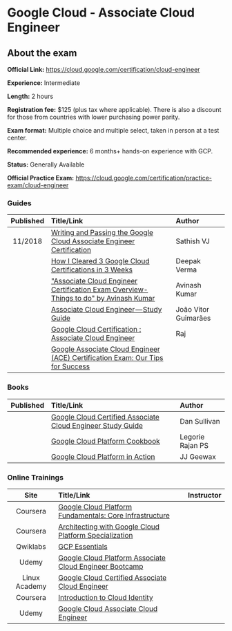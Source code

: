 
# Google Cloud - Associate Cloud Engineer 	

## About the exam
**Official Link:** https://cloud.google.com/certification/cloud-engineer

**Experience:** Intermediate

**Length:** 2 hours

**Registration fee:** $125 (plus tax where applicable). There is also a discount for those from countries with lower purchasing power parity.

**Exam format:** Multiple choice and multiple select, taken in person at a test center.

**Recommended experience:** 6 months+ hands-on experience with GCP.

**Status:** Generally Available

**Official Practice Exam:** https://cloud.google.com/certification/practice-exam/cloud-engineer

### Guides
| Published | Title/Link | Author |
| :---:         |     :---      |          :--- |
| 11/2018 | [Writing and Passing the Google Cloud Associate Engineer Certification](https://medium.com/@sathishvj/writing-and-passing-the-google-cloud-associate-engineer-certification-a60c2f6d99c2) | Sathish VJ |
| | [How I Cleared 3 Google Cloud Certifications in 3 Weeks](https://medium.com/@yesdeepakverma/how-i-cleared-all-3-google-cloud-certifications-in-3-weeks-f5591aa22572) | Deepak Verma | 
| | ["Associate Cloud Engineer Certification Exam Overview- Things to do" by Avinash Kumar](https://medium.com/@achilleslinux/associate-cloud-engineer-certification-exam-overview-things-to-do-466c7b9a2885) | Avinash Kumar |
| | [Associate Cloud Engineer — Study Guide](https://medium.com/@joaovitor/associate-cloud-engineer-study-guide-cf7e74da1bb6) | João Vitor Guimarães |
| | [Google Cloud Certification : Associate Cloud Engineer](https://medium.com/devopslinks/google-cloud-certification-associate-cloud-engineer-dc25765a23e2) | Raj |
| | [Google Associate Cloud Engineer (ACE) Certification Exam: Our Tips for Success](https://www.mobilise.cloud/blog/google-associate-cloud-engineer-exam) | | 

### Books
| Published | Title/Link | Author |
| :---:         |     :---      |          :--- |
| | [Google Cloud Certified Associate Cloud Engineer Study Guide](https://www.amazon.com/Google-Cloud-Certified-Associate-Engineer/dp/1119564417) | Dan Sullivan |
| | [Google Cloud Platform Cookbook](https://www.amazon.com/Google-Cloud-Platform-Cookbook-applications/dp/1788291999/) | Legorie Rajan PS |
| | [Google Cloud Platform in Action](https://www.amazon.com/Google-Cloud-Platform-Action-Geewax/dp/1617293520/) | JJ Geewax |

### Online Trainings
| Site | Title/Link | Instructor |
| :---:         |     :---      |          :--- |
| Coursera | [Google Cloud Platform Fundamentals: Core Infrastructure](https://www.coursera.org/learn/gcp-fundamentals) | |
| Coursera | [Architecting with Google Cloud Platform Specialization](https://www.coursera.org/specializations/gcp-architecture) | |
| Qwiklabs | [GCP Essentials](https://google.qwiklabs.com/quests/23) | |
| Udemy | [Google Cloud Platform Associate Cloud Engineer Bootcamp](https://www.udemy.com/google-cloud-platform-associate-cloud-engineer-bootcamp/) | |
| Linux Academy | [Google Cloud Certified Associate Cloud Engineer](https://linuxacademy.com/google-cloud-platform/training/course/name/google-cloud-certified-associate-cloud-engineer) | |
| Coursera | [Introduction to Cloud Identity](https://www.coursera.org/learn/cloud-identity) | |
| Udemy | [Google Cloud Associate Cloud Engineer](https://www.udemy.com/google-certified-associate-cloud-engineer/?couponCode=GCPFREELY) | |

